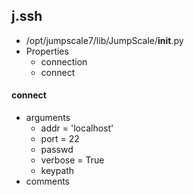 ## j.ssh

- /opt/jumpscale7/lib/JumpScale/__init__.py
- Properties
    - connection
    - connect

#### connect 
- arguments
    - addr = 'localhost'
    - port = 22
    - passwd
    - verbose = True
    - keypath
- comments
    

